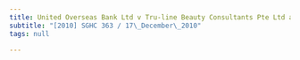 ```yaml
---
title: United Overseas Bank Ltd v Tru-line Beauty Consultants Pte Ltd and others
subtitle: "[2010] SGHC 363 / 17\_December\_2010"
tags: null

---
```


